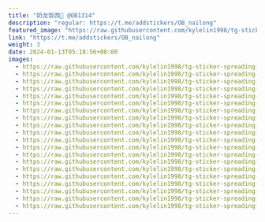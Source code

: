 ```yaml
---
title: "奶龙饭西🍚 @OB1314"
description: "regular: https://t.me/addstickers/OB_nailong"
featured_image: "https://raw.githubusercontent.com/kylelin1998/tg-sticker-spreading-worldwide-images/main/img/a2260c05-ec1f-4135-8d0d-424533207aff.jpg"
link: "https://t.me/addstickers/OB_nailong"
weight: 3
date: 2024-01-13T05:18:56+08:00
images:
  - https://raw.githubusercontent.com/kylelin1998/tg-sticker-spreading-worldwide-images/main/img/a2260c05-ec1f-4135-8d0d-424533207aff.jpg
  - https://raw.githubusercontent.com/kylelin1998/tg-sticker-spreading-worldwide-images/main/img/91cad893-033d-4e8c-8401-ea2cc942a78a.jpg
  - https://raw.githubusercontent.com/kylelin1998/tg-sticker-spreading-worldwide-images/main/img/24e809cb-6a7c-47a3-aca3-5c956300e927.jpg
  - https://raw.githubusercontent.com/kylelin1998/tg-sticker-spreading-worldwide-images/main/img/0f23e19e-eae9-44f1-90a8-2cc03337ffe6.jpg
  - https://raw.githubusercontent.com/kylelin1998/tg-sticker-spreading-worldwide-images/main/img/5707ceba-9c8f-4526-bb1b-9f6dc1d94fc3.jpg
  - https://raw.githubusercontent.com/kylelin1998/tg-sticker-spreading-worldwide-images/main/img/7086fde5-5572-4a00-b7da-9b2858a81b1e.jpg
  - https://raw.githubusercontent.com/kylelin1998/tg-sticker-spreading-worldwide-images/main/img/16641362-16c5-4809-88ae-bb2a415de1c3.jpg
  - https://raw.githubusercontent.com/kylelin1998/tg-sticker-spreading-worldwide-images/main/img/2336dfd1-395c-4e84-8cb8-9ac7b335a3c1.jpg
  - https://raw.githubusercontent.com/kylelin1998/tg-sticker-spreading-worldwide-images/main/img/d60f57b0-42b5-4576-9b09-05f25820e458.jpg
  - https://raw.githubusercontent.com/kylelin1998/tg-sticker-spreading-worldwide-images/main/img/9c255976-a4b9-49f7-b95d-0b4109787647.jpg
  - https://raw.githubusercontent.com/kylelin1998/tg-sticker-spreading-worldwide-images/main/img/8585e4e2-cf5a-49cb-b7cb-09818921c8f4.jpg
  - https://raw.githubusercontent.com/kylelin1998/tg-sticker-spreading-worldwide-images/main/img/d41e602a-bc11-453d-ad92-437a77a2f043.jpg
  - https://raw.githubusercontent.com/kylelin1998/tg-sticker-spreading-worldwide-images/main/img/78e5ecc2-b38d-40e2-8fc2-91c2094dcc68.jpg
  - https://raw.githubusercontent.com/kylelin1998/tg-sticker-spreading-worldwide-images/main/img/b31ff08a-a5a1-47ea-b75b-0786c295179d.jpg
  - https://raw.githubusercontent.com/kylelin1998/tg-sticker-spreading-worldwide-images/main/img/e731481a-a5f9-4f04-bf6b-39115cf76f09.jpg
  - https://raw.githubusercontent.com/kylelin1998/tg-sticker-spreading-worldwide-images/main/img/cb8e24ef-1a11-45f5-b217-0c6c07a3f068.jpg
  - https://raw.githubusercontent.com/kylelin1998/tg-sticker-spreading-worldwide-images/main/img/6ef2d9c8-0e5e-494a-a806-b15e144c09b1.jpg
  - https://raw.githubusercontent.com/kylelin1998/tg-sticker-spreading-worldwide-images/main/img/8ba9bf86-8370-47a1-a6f2-74d304f9e836.jpg
  - https://raw.githubusercontent.com/kylelin1998/tg-sticker-spreading-worldwide-images/main/img/ce3a94b7-2d60-447e-bbd3-83b6040528e7.jpg
  - https://raw.githubusercontent.com/kylelin1998/tg-sticker-spreading-worldwide-images/main/img/e186e652-4592-4558-9193-65ff23091386.jpg
---
```

